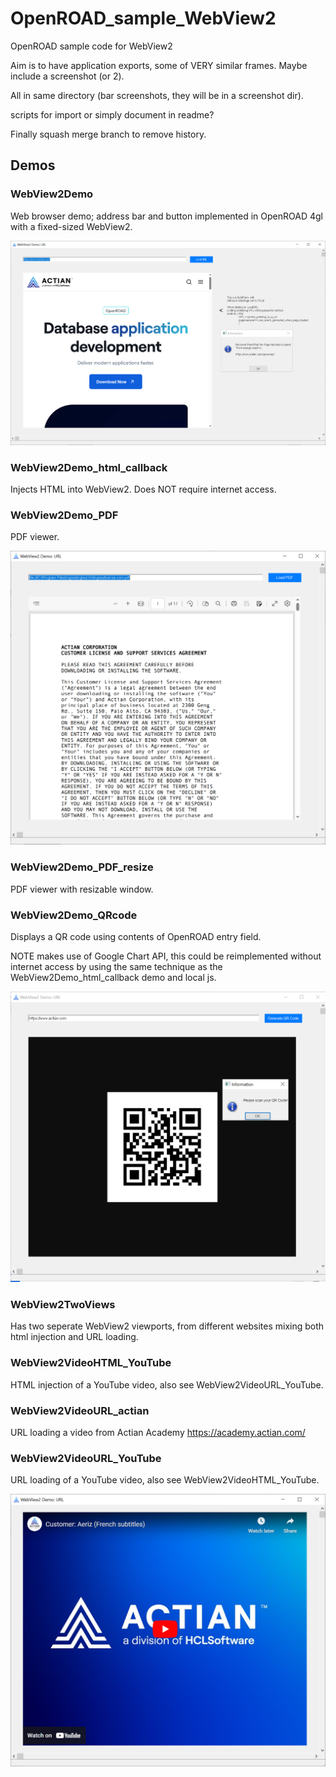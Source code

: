 # OpenROAD_sample_WebView2

OpenROAD sample code for WebView2

Aim is to have application exports, some of VERY similar frames.
Maybe include a screenshot (or 2).

All in same directory (bar screenshots, they will be in a screenshot dir).

scripts for import or simply document in readme?

Finally squash merge branch to remove history.

## Demos

### WebView2Demo

Web browser demo; address bar and button implemented in OpenROAD 4gl with a fixed-sized WebView2.

![](screenshots/WebView2Demo.png)


### WebView2Demo_html_callback

Injects HTML into WebView2.
Does NOT require internet access.


### WebView2Demo_PDF

PDF viewer.

![](screenshots/WebView2Demo_PDF.png)


### WebView2Demo_PDF_resize

PDF viewer with resizable window.


### WebView2Demo_QRcode

Displays a QR code using contents of OpenROAD entry field.

NOTE makes use of Google Chart API, this could be reimplemented
without internet access by using the same technique as the
WebView2Demo_html_callback demo and local js.

![](screenshots/WebView2Demo_QRcode.png)


### WebView2TwoViews

Has two seperate WebView2 viewports, from different websites mixing both html injection and URL loading.


### WebView2VideoHTML_YouTube

HTML injection of a YouTube video, also see WebView2VideoURL_YouTube.


### WebView2VideoURL_actian

URL loading a video from Actian Academy https://academy.actian.com/


### WebView2VideoURL_YouTube

URL loading of a YouTube video, also see WebView2VideoHTML_YouTube.

![](screenshots/WebView2VideoURL_actian.png)
